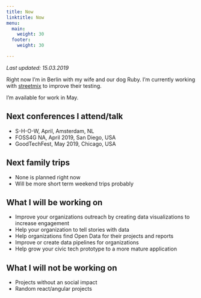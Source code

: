 ```yaml
---
title: Now
linktitle: Now
menu:
  main:
    weight: 30
  footer:
    weight: 30

---
```

_Last updated: 15.03.2019_

Right now I’m in Berlin with my wife and our dog Ruby. I’m currently working with [streetmix](https://streetmix.net) to improve their testing.

I’m available for work in May.

## Next conferences I attend/talk

* S-H-O-W, April, Amsterdam, NL
* FOSS4G NA, April 2019, San Diego, USA
* GoodTechFest, May 2019, Chicago, USA

## Next family trips

* None is planned right now
* Will be more short term weekend trips probably

## What I will be working on

* Improve your organizations outreach by creating data visualizations to increase engagement
* Help your organization to tell stories with data
* Help organizations find Open Data for their projects and reports
* Improve or create data pipelines for organizations
* Help grow your civic tech prototype to a more mature application

## What I will not be working on

* Projects without an social impact
* Random react/angular projects
